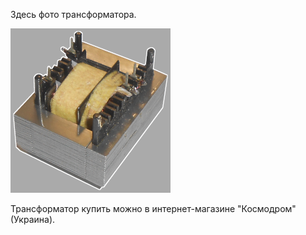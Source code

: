 Здесь фото трансформатора.

![](https://github.com/drilnet/electronics/blob/master/AUDIO%20AMPLIFIER%20TEA2025B/TEA2025B.%20Ver.%205/Images%20-%20TR/DSCN6774_3%2C%2072dpi.png)

Трансформатор купить можно в интернет-магазине "Космодром" (Украина).
